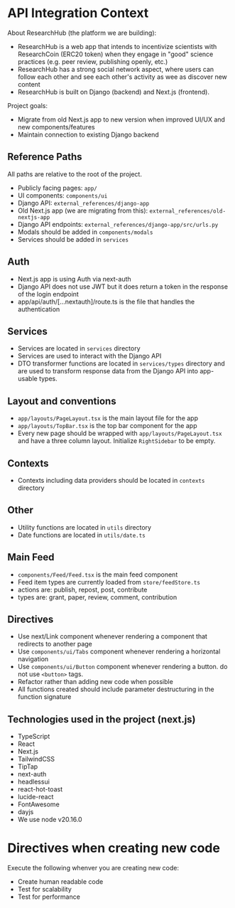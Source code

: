 # API Integration Context

About ResearchHub (the platform we are building):

- ResearchHub is a web app that intends to incentivize scientists with ResearchCoin (ERC20 token) when they engage in "good" science practices (e.g. peer review, publishing openly, etc.)
- ResearchHub has a strong social network aspect, where users can follow each other and see each other's activity as wee as discover new content
- ResearchHub is built on Django (backend) and Next.js (frontend).

Project goals:

- Migrate from old Next.js app to new version when improved UI/UX and new components/features
- Maintain connection to existing Django backend

## Reference Paths

All paths are relative to the root of the project.

- Publicly facing pages: `app/`
- UI components: `components/ui`
- Django API: `external_references/django-app`
- Old Next.js app (we are migrating from this): `external_references/old-nextjs-app`
- Django API endpoints: `external_references/django-app/src/urls.py`
- Modals should be added in `components/modals`
- Services should be added in `services`

## Auth

- Next.js app is using Auth via next-auth
- Django API does not use JWT but it does return a token in the response of the login endpoint
- app/api/auth/[...nextauth]/route.ts is the file that handles the authentication

## Services

- Services are located in `services` directory
- Services are used to interact with the Django API
- DTO transformer functions are located in `services/types` directory and are used to transform response data from the Django API into app-usable types.

## Layout and conventions

- `app/layouts/PageLayout.tsx` is the main layout file for the app
- `app/layouts/TopBar.tsx` is the top bar component for the app
- Every new page should be wrapped with `app/layouts/PageLayout.tsx` and have a three column layout. Initialize `RightSidebar` to be empty.

## Contexts

- Contexts including data providers should be located in `contexts` directory

## Other

- Utility functions are located in `utils` directory
- Date functions are located in `utils/date.ts`

## Main Feed

- `components/Feed/Feed.tsx` is the main feed component
- Feed item types are currently loaded from `store/feedStore.ts`
- actions are: publish, repost, post, contribute
- types are: grant, paper, review, comment, contribution

## Directives

- Use next/Link component whenever rendering a component that redirects to another page
- Use `components/ui/Tabs` component whenever rendering a horizontal navigation
- Use `components/ui/Button` component whenever rendering a button. do not use `<button>` tags.
- Refactor rather than adding new code when possible
- All functions created should include parameter destructuring in the function signature

## Technologies used in the project (next.js)

- TypeScript
- React
- Next.js
- TailwindCSS
- TipTap
- next-auth
- headlessui
- react-hot-toast
- lucide-react
- FontAwesome
- dayjs
- We use node v20.16.0

# Directives when creating new code

Execute the following whenver you are creating new code:

- Create human readable code
- Test for scalability
- Test for performance
